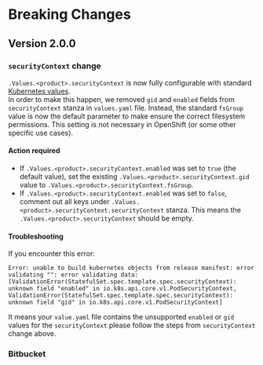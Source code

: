 # Breaking Changes

## Version 2.0.0

### `securityContext` change
`.Values.<product>.securityContext` is now fully configurable with standard [Kubernetes values](https://kubernetes.io/docs/tasks/configure-pod-container/security-context/).    
In order to make this happen, we removed `gid` and `enabled` fields from `securityContext` stanza in `values.yaml` file. 
Instead, the standard `fsGroup` value is now the default parameter to make ensure the correct filesystem permissions. This setting is not necessary in OpenShift (or some other specific use cases).

#### Action required

- If `.Values.<product>.securityContext.enabled` was set to `true` (the default value), set the existing `.Values.<product>.securityContext.gid` value to `.Values.<product>.securityContext.fsGroup`.
- If `.Values.<product>.securityContext.enabled` was set to `false`, comment out all keys under `.Values.<product>.securityContext.securityContext` stanza. This means the `.Values.<product>.securityContext` should be empty.


#### Troubleshooting

If you encounter this error:

```
Error: unable to build kubernetes objects from release manifest: error validating "": error validating data: [ValidationError(StatefulSet.spec.template.spec.securityContext): unknown field "enabled" in io.k8s.api.core.v1.PodSecurityContext, ValidationError(StatefulSet.spec.template.spec.securityContext): unknown field "gid" in io.k8s.api.core.v1.PodSecurityContext]
```

It means your `value.yaml` file contains the unsupported `enabled` or `gid` values for the `securityContext` please follow the steps from `securityContext` change above.


### Bitbucket 